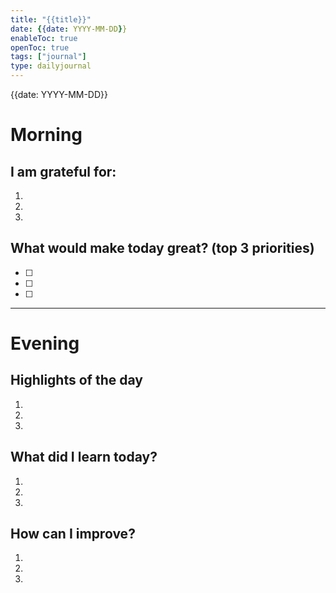 ```yaml
---
title: "{{title}}"
date: {{date: YYYY-MM-DD}}
enableToc: true
openToc: true
tags: ["journal"]
type: dailyjournal
---
```


{{date: YYYY-MM-DD}}
# Morning
## I am grateful for:
1.  
2.  
3.  

## What would make today great? (top 3 priorities)
- [ ] 
- [ ]  
- [ ]  

---
# Evening
## Highlights of the day
1.  
2.  
3.  

## What did I learn today?
1.  
2. 
3. 

## How can I improve?
1.  
2.  
3.  